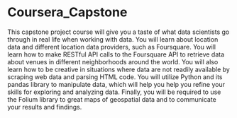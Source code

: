 # Coursera_Capstone

This capstone project course will give you a taste of what data scientists go through in real life when working with data.  You will learn about location data and different location data providers, such as Foursquare. You will learn how to make RESTful API calls to the Foursquare API to retrieve data about venues in different neighborhoods around the world. You will also learn how to be creative in situations where data are not readily available by scraping web data and parsing HTML code. You will utilize Python and its pandas library to manipulate data, which will help you help you refine your skills for exploring and analyzing data.  Finally, you will be required to use the Folium library to great maps of geospatial data and to communicate your results and findings.
